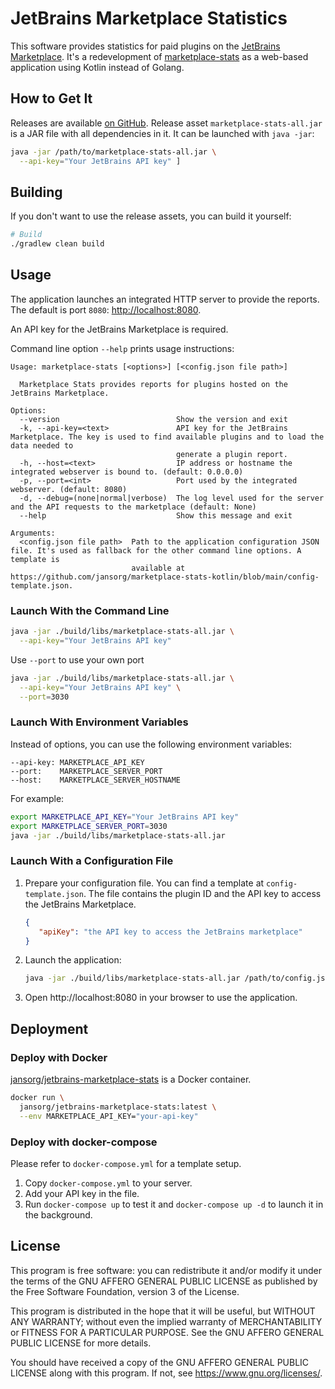 # JetBrains Marketplace Statistics

This software provides statistics for paid plugins on the [JetBrains Marketplace](https://plugins.jetbrains.com/).
It's a redevelopment of [marketplace-stats](https://github.com/jansorg/marketplace-stats) as a web-based application using Kotlin instead of
Golang.

## How to Get It

Releases are available [on GitHub](https://github.com/jansorg/marketplace-stats-kotlin/releases).
Release asset `marketplace-stats-all.jar` is a JAR file with all dependencies in it.
It can be launched with `java -jar`:

```bash
java -jar /path/to/marketplace-stats-all.jar \
  --api-key="Your JetBrains API key" ]
```

## Building

If you don't want to use the release assets, you can build it yourself:

```bash
# Build
./gradlew clean build
```

## Usage

The application launches an integrated HTTP server to provide the reports.
The default is port `8080`: [http://localhost:8080](http://localhost:8080).

An API key for the JetBrains Marketplace is required.

Command line option `--help` prints usage instructions:

```text
Usage: marketplace-stats [<options>] [<config.json file path>]

  Marketplace Stats provides reports for plugins hosted on the JetBrains Marketplace.

Options:
  --version                          Show the version and exit
  -k, --api-key=<text>               API key for the JetBrains Marketplace. The key is used to find available plugins and to load the data needed to
                                     generate a plugin report.
  -h, --host=<text>                  IP address or hostname the integrated webserver is bound to. (default: 0.0.0.0)
  -p, --port=<int>                   Port used by the integrated webserver. (default: 8080)
  -d, --debug=(none|normal|verbose)  The log level used for the server and the API requests to the marketplace (default: None)
  --help                             Show this message and exit

Arguments:
  <config.json file path>  Path to the application configuration JSON file. It's used as fallback for the other command line options. A template is
                           available at https://github.com/jansorg/marketplace-stats-kotlin/blob/main/config-template.json.
```

### Launch With the Command Line

```bash
java -jar ./build/libs/marketplace-stats-all.jar \
  --api-key="Your JetBrains API key"
```

Use `--port` to use your own port

```bash
java -jar ./build/libs/marketplace-stats-all.jar \
  --api-key="Your JetBrains API key" \
  --port=3030
```

### Launch With Environment Variables

Instead of options, you can use the following environment variables:

```text
--api-key: MARKETPLACE_API_KEY
--port:    MARKETPLACE_SERVER_PORT
--host:    MARKETPLACE_SERVER_HOSTNAME
```

For example:

```bash
export MARKETPLACE_API_KEY="Your JetBrains API key"
export MARKETPLACE_SERVER_PORT=3030
java -jar ./build/libs/marketplace-stats-all.jar
```

### Launch With a Configuration File

1. Prepare your configuration file. You can find a template at `config-template.json`. The file contains the plugin ID and the API key to
   access the JetBrains Marketplace.
   ```json
   {
      "apiKey": "the API key to access the JetBrains marketplace"
   }
   ```
2. Launch the application:
    ```bash
    java -jar ./build/libs/marketplace-stats-all.jar /path/to/config.json
    ```
3. Open http://localhost:8080 in your browser to use the application.

## Deployment

### Deploy with Docker

[jansorg/jetbrains-marketplace-stats](https://hub.docker.com/r/jansorg/jetbrains-marketplace-stats) is a Docker container.

```bash
docker run \
  jansorg/jetbrains-marketplace-stats:latest \
  --env MARKETPLACE_API_KEY="your-api-key" 
```

### Deploy with docker-compose

Please refer to `docker-compose.yml` for a template setup.

1. Copy `docker-compose.yml` to your server.
2. Add your API key in the file.
3. Run `docker-compose up` to test it and `docker-compose up -d` to launch it in the background.

## License

This program is free software: you can redistribute it and/or modify it under the terms of the GNU AFFERO GENERAL PUBLIC LICENSE as
published by the Free Software Foundation, version 3 of the License.

This program is distributed in the hope that it will be useful, but WITHOUT ANY WARRANTY; without even the implied warranty of
MERCHANTABILITY or FITNESS FOR A PARTICULAR PURPOSE. See the GNU AFFERO GENERAL PUBLIC LICENSE for more details.

You should have received a copy of the GNU AFFERO GENERAL PUBLIC LICENSE along with this program. If not,
see <https://www.gnu.org/licenses/>.